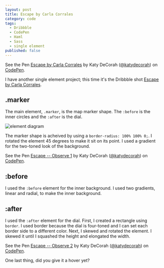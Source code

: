 ```yaml
---
layout: post
title: Escape by Carla Corrales
category: code
tags: 
  - Dribbble
  - CodePen
  - Haml
  - Sass
  - single element
published: false
---
```


<p data-height="400" data-theme-id="97" data-slug-hash="c49a6895c8d1d3fa307fae18791cc51f" data-default-tab="result" class='codepen'>See the Pen <a href='http://codepen.io/katydecorah/pen/c49a6895c8d1d3fa307fae18791cc51f'>Escape by Carla Corrales</a> by Katy DeCorah (<a href='http://codepen.io/katydecorah'>@katydecorah</a>) on <a href='http://codepen.io'>CodePen</a>.</p>

I have another single element project; this time it's the Dribbble shot [Escape by Carla Corrales](http://drbl.in/jMcZ).

## .marker
The main element, `.marker`, is the map marker shape. The `:before` is the inner circles and the `:after` is the dial.

![element diagram](https://dl.dropbox.com/s/q4he7hpqshi3khn/escape-elements.png)

The marker shape is acheived by using a `border-radius: 100% 100% 0;`. I rotated the element 45 degrees to make it sit on its point. I used a gradient for the two-toned look of the background.

<p data-height="400" data-theme-id="97" data-slug-hash="5139eb2825b88adf9495330f554a9c5b" data-default-tab="result" class='codepen'>See the Pen <a href='http://codepen.io/katydecorah/pen/5139eb2825b88adf9495330f554a9c5b'>Escape -- Observe 1</a> by Katy DeCorah (<a href='http://codepen.io/katydecorah'>@katydecorah</a>) on <a href='http://codepen.io'>CodePen</a>.</p>

## :before

I used the `:before` element for the inner background. I used two gradients, linear and radial, to make the inner background.

## :after
I used the `:after` element for the dial. First, I created a rectangle using `border`. I used border because the dial is four-toned and I can set each border side to a different color. Next, I skewed and rotated the element. I skewed it until I squashed the height and elongated the width.

<p data-height="400" data-theme-id="97" data-slug-hash="2da5c6fd1fea85b62eef5c84568f6658" data-default-tab="result" class='codepen'>See the Pen <a href='http://codepen.io/katydecorah/pen/2da5c6fd1fea85b62eef5c84568f6658'>Escape -- Observe 2</a> by Katy DeCorah (<a href='http://codepen.io/katydecorah'>@katydecorah</a>) on <a href='http://codepen.io'>CodePen</a>.</p>

One last thing, did you give it a hover yet?